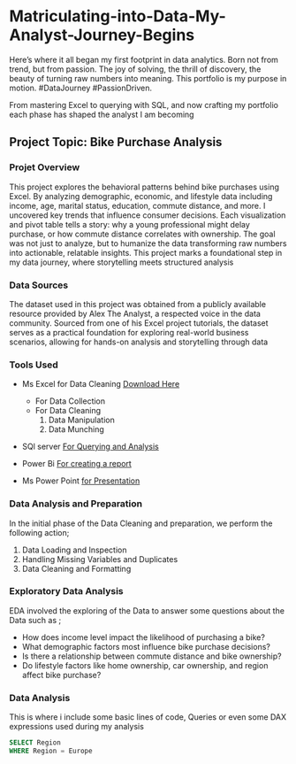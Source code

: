# Matriculating-into-Data-My-Analyst-Journey-Begins
Here’s where it all began my first footprint in data analytics. Born not from trend, but from passion. The joy of solving, the thrill of discovery, the beauty of turning raw numbers into meaning. This portfolio is my purpose in motion. #DataJourney #PassionDriven. 

 From mastering Excel to querying with SQL, and now crafting my portfolio each phase has shaped the analyst I am becoming

 ## Project Topic: Bike Purchase Analysis

 ### Projet Overview
This project explores the behavioral patterns behind bike purchases using Excel. By analyzing demographic, economic, and lifestyle data including income, age, marital status, education, commute distance, and more. I uncovered key trends that influence consumer decisions. Each visualization and pivot table tells a story: why a young professional might delay purchase, or how commute distance correlates with ownership. The goal was not just to analyze, but to humanize the data transforming raw numbers into actionable, relatable insights. This project marks a foundational step in my data journey, where storytelling meets structured analysis

### Data Sources
The dataset used in this project was obtained from a publicly available resource provided by Alex The Analyst, a respected voice in the data community. Sourced from one of his Excel project tutorials, the dataset serves as a practical foundation for exploring real-world business scenarios, allowing for hands-on analysis and storytelling through data

### Tools Used
- Ms Excel for Data Cleaning [Download Here](https://github.com/AlexTheAnalyst/Excel-Tutorial/blob/main/Excel%20Project%20Dataset.xlsx)
   - For Data Collection
   - For Data Cleaning
     1. Data Manipulation
     2. Data Munching
  
- SQl server [For Querying and Analysis](https://www.microsoft.com/en-us/sql-server/sql-server-downloads?msockid=0c3e09e3b9ac678b31411c06b84c66ae)
- Power Bi [For creating a report](https://www.microsoft.com/en-us/power-platform/products/power-bi/downloads?ocid=ORSEARCH_Bing&msockid=0c3e09e3b9ac678b31411c06b84c66ae)
- Ms Power Point [for Presentation](https://www.microsoft.com/en-us/microsoft-365/powerpoint?ocid=ORSEARCH_Bing&msockid=0c3e09e3b9ac678b31411c06b84c66ae)

### Data Analysis and Preparation 
In the initial phase of the Data Cleaning and preparation, we perform the following action;
1. Data Loading and Inspection
2. Handling Missing Variables and Duplicates
3. Data Cleaning and Formatting

### Exploratory Data Analysis
EDA involved the exploring of the Data to answer some questions about the Data such as ;

- How does income level impact the likelihood of purchasing a bike?
- What demographic factors most influence bike purchase decisions?
- Is there a relationship between commute distance and bike ownership?
- Do lifestyle factors like home ownership, car ownership, and region affect bike purchase?

### Data Analysis


This is where i include some basic lines of code, Queries or even some DAX expressions used during my analysis


``` SQL
SELECT Region
WHERE Region = Europe

```


